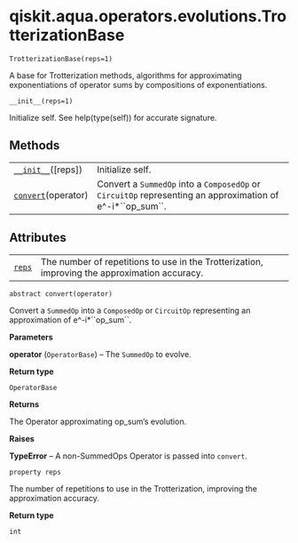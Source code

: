 # qiskit.aqua.operators.evolutions.TrotterizationBase

<span id="undefined" />

`TrotterizationBase(reps=1)`

A base for Trotterization methods, algorithms for approximating exponentiations of operator sums by compositions of exponentiations.

<span id="undefined" />

`__init__(reps=1)`

Initialize self. See help(type(self)) for accurate signature.

## Methods

|                                                                                                                                                     |                                                                                                                 |
| --------------------------------------------------------------------------------------------------------------------------------------------------- | --------------------------------------------------------------------------------------------------------------- |
| [`__init__`](#qiskit.aqua.operators.evolutions.TrotterizationBase.__init__ "qiskit.aqua.operators.evolutions.TrotterizationBase.__init__")(\[reps]) | Initialize self.                                                                                                |
| [`convert`](#qiskit.aqua.operators.evolutions.TrotterizationBase.convert "qiskit.aqua.operators.evolutions.TrotterizationBase.convert")(operator)   | Convert a `SummedOp` into a `ComposedOp` or `CircuitOp` representing an approximation of e^-i\*\`\`op\_sum\`\`. |

## Attributes

|                                                                                                                                |                                                                                               |
| ------------------------------------------------------------------------------------------------------------------------------ | --------------------------------------------------------------------------------------------- |
| [`reps`](#qiskit.aqua.operators.evolutions.TrotterizationBase.reps "qiskit.aqua.operators.evolutions.TrotterizationBase.reps") | The number of repetitions to use in the Trotterization, improving the approximation accuracy. |

<span id="undefined" />

`abstract convert(operator)`

Convert a `SummedOp` into a `ComposedOp` or `CircuitOp` representing an approximation of e^-i\*\`\`op\_sum\`\`.

**Parameters**

**operator** (`OperatorBase`) – The `SummedOp` to evolve.

**Return type**

`OperatorBase`

**Returns**

The Operator approximating op\_sum’s evolution.

**Raises**

**TypeError** – A non-SummedOps Operator is passed into `convert`.

<span id="undefined" />

`property reps`

The number of repetitions to use in the Trotterization, improving the approximation accuracy.

**Return type**

`int`

